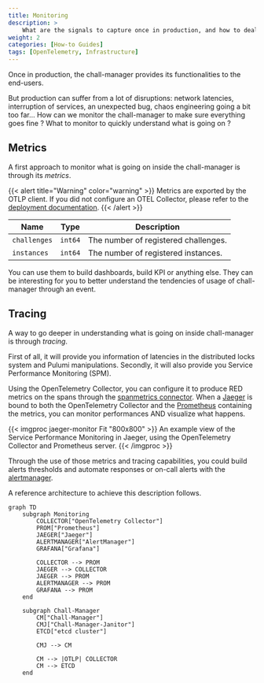 ```yaml
---
title: Monitoring
description: >
    What are the signals to capture once in production, and how to deal with them ?
weight: 2
categories: [How-to Guides]
tags: [OpenTelemetry, Infrastructure]
---
```


Once in production, the chall-manager provides its functionalities to the end-users.

But production can suffer from a lot of disruptions: network latencies, interruption of services, an unexpected bug, chaos engineering going a bit too far...
How can we monitor the chall-manager to make sure everything goes fine ?
What to monitor to quickly understand what is going on ?

## Metrics

A first approach to monitor what is going on inside the chall-manager is through its _metrics_.

{{< alert title="Warning" color="warning" >}}
Metrics are exported by the OTLP client.
If you did not configure an OTEL Collector, please refer to the [deployment documentation](/docs/chall-manager/ops-guides/deployment).
{{< /alert >}}

| Name | Type | Description |
|---|---|---|
| `challenges` | `int64` | The number of registered challenges. |
| `instances` | `int64` | The number of registered instances. |

You can use them to build dashboards, build KPI or anything else.
They can be interesting for you to better understand the tendencies of usage of chall-manager through an event.

## Tracing

A way to go deeper in understanding what is going on inside chall-manager is through _tracing_.

First of all, it will provide you information of latencies in the distributed locks system and Pulumi manipulations. Secondly, it will also provide you Service Performance Monitoring (SPM).

Using the OpenTelemetry Collector, you can configure it to produce RED metrics on the spans through the [spanmetrics connector](https://github.com/open-telemetry/opentelemetry-collector-contrib/blob/main/connector/spanmetricsconnector/README.md).
When a [Jaeger](https://www.jaegertracing.io/) is bound to both the OpenTelemetry Collector and the [Prometheus](https://prometheus.io/) containing the metrics, you can monitor performances AND visualize what happens.

{{< imgproc jaeger-monitor Fit "800x800" >}}
An example view of the Service Performance Monitoring in Jaeger, using the OpenTelemetry Collector and Prometheus server.
{{< /imgproc >}}

Through the use of those metrics and tracing capabilities, you could build alerts thresholds and automate responses or on-call alerts with the [alertmanager](https://prometheus.io/docs/alerting/latest/alertmanager/).

A reference architecture to achieve this description follows.

```mermaid
graph TD
    subgraph Monitoring
        COLLECTOR["OpenTelemetry Collector"]
        PROM["Prometheus"]
        JAEGER["Jaeger"]
        ALERTMANAGER["AlertManager"]
        GRAFANA["Grafana"]

        COLLECTOR --> PROM
        JAEGER --> COLLECTOR
        JAEGER --> PROM
        ALERTMANAGER --> PROM
        GRAFANA --> PROM
    end

    subgraph Chall-Manager
        CM["Chall-Manager"]
        CMJ["Chall-Manager-Janitor"]
        ETCD["etcd cluster"]

        CMJ --> CM

        CM --> |OTLP| COLLECTOR
        CM --> ETCD
    end
```
